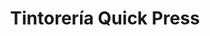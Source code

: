 ---
title: "Tintorería Quick Press"
url: /caracas/tintoreria-quick-press-londres-2/
shop: lavandería
---
